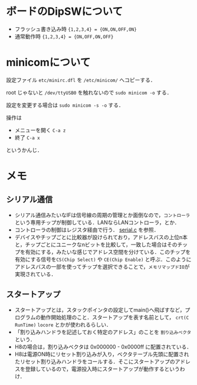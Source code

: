 # ボードのDipSWについて

* フラッシュ書き込み時 ``{1,2,3,4} = {ON,ON,OFF,ON}``
* 通常動作時 ``{1,2,3,4} = {ON,OFF,ON,OFF}``


# minicomについて

設定ファイル
``etc/minirc.dfl`` を ``/etc/minicom/`` へコピーする．

root じゃないと ``/dev/ttyUSB0`` を触れないので ``sudo minicom -o`` する．

設定を変更する場合は ``sudo minicom -s -o`` する．

操作は

* メニューを開く ``C-a z``
* 終了 ``C-a x``

というかんじ．


# メモ
## シリアル通信
* シリアル通信みたいなIFは信号線の周期の管理とか面倒なので，``コントローラ`` という専用チップが制御している．LANならLANコントローラ，とか．
* コントローラの制御はレジスタ経由で行う． [serial.c](/serial.c)  を参照．
* デバイスやチップごとに比較器が設けられており，アドレスバスの上位n本と，チップごとにユニークなnビットを比較して，一致した場合はそのチップを有効にする，みたいな感じでアドレス空間を分けている．このチップを有効にする信号を``CS(Chip Select)`` や ``CE(Chip Enable)`` と呼ぶ．このようにアドレスバスの一部を使ってチップを選択できることで，``メモリマップドIO``が実現されている．

## スタートアップ
* スタートアップとは，スタックポインタの設定してmain()へ飛ばすなど，プログラムの動作開始処理のこと．スタートアップを表す名前として， ``crt(C RunTime)`` ``locore`` とかが使われるらしい．
* 「割り込みハンドラを記述しておく特定のアドレス」のことを ``割り込みベクタ`` という．
* H8の場合は，割り込みベクタは 0x000000 - 0x0000ff に配置されている．
* H8は電源ON時にリセット割り込みが入り，ベクタテーブル先頭に配置されたリセット割り込みハンドラをコールする．そこにスタートアップのアドレスを登録しているので，電源投入時にスタートアップが動作するというわけ．

